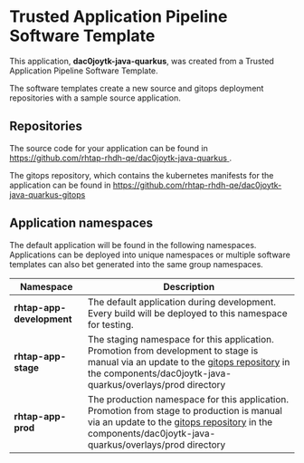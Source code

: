# Trusted Application Pipeline Software Template

This application, **dac0joytk-java-quarkus**, was created from a Trusted Application Pipeline Software Template.

The software templates create a new source and gitops deployment repositories with a sample source application. 

## Repositories

The source code for your application can be found in [https://github.com/rhtap-rhdh-qe/dac0joytk-java-quarkus ](https://github.com/rhtap-rhdh-qe/dac0joytk-java-quarkus ).
 
The gitops repository, which contains the kubernetes manifests for the application can be found in 
[https://github.com/rhtap-rhdh-qe/dac0joytk-java-quarkus-gitops ](https://github.com/rhtap-rhdh-qe/dac0joytk-java-quarkus-gitops ) 

## Application namespaces 

The default application will be found in the following namespaces. Applications can be deployed into unique namespaces or multiple software templates can also bet generated into the same group namespaces.  

|  Namespace   |  Description   |  
| -------- | -------- |   
| **rhtap-app-development** | The default application during development. Every build will be deployed to this namespace for testing. | 
| **rhtap-app-stage** | The staging namespace for this application. Promotion from development to stage is manual via an update to the [gitops repository](https://github.com/rhtap-rhdh-qe/dac0joytk-java-quarkus-gitops ) in the components/dac0joytk-java-quarkus/overlays/prod directory |  
| **rhtap-app-prod** | The production namespace for this application. Promotion from stage to production is manual via an update to the [gitops repository](https://github.com/rhtap-rhdh-qe/dac0joytk-java-quarkus-gitops ) in the components/dac0joytk-java-quarkus/overlays/prod directory | 